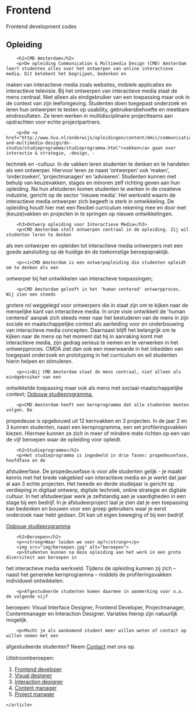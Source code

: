 # Frontend
Frontend development codes

<!DOCTYPE html>
<html lang="en">
<head>
    <meta charset="UTF-8">
    <title>Opleiding</title>
</head>
<body>
    <article>
        <h1>Opleiding</h1>

        <h2>CMD Amsterdam</h2>
        <p>De opleiding Communication & Multimedia Design (CMD) Amsterdam leert studenten alles over het ontwerpen van online interactieve media. Dit betekent het begrijpen, bedenken en
maken van interactieve media zoals websites, mobiele applicaties en interactieve televisie.
Bij het ontwerpen van interactieve media staat de mens centraal. Niet alleen als
eindgebruiker van een toepassing maar ook in de context van zijn leefomgeving.
Studenten doen toegepast onderzoek en leren hun ontwerpen te testen op usability,
gebruikersbehoefte en meetbare eindresultaten. Ze leren werken in multidisciplinaire
projectteams aan opdrachten voor echte projectpartners.</p>

        <p>De <a href="http://www.hva.nl/onderwijs/opleidingen/content/dmci/communication-and-multimedia-design/de-studie/studieprogramma/studieprogramma.html">vakken</a> gaan over interactie & strategie, -design, -
techniek en -cultuur. In de vakken leren studenten te denken en te handelen als een
ontwerper. Hiervoor leren ze naast ‘ontwerpen’ ook ‘maken’, ‘onderzoeken’,
‘projectmanagen’ en ‘adviseren’. Studenten kunnen met behulp van keuzevakken, stages
en minoren zelf richting geven aan hun opleiding. Na hun afstuderen komen studenten te
werken in de creatieve industrie, gericht op de sector ‘nieuwe media’. Het werkveld waarin
de interactieve media ontwerper zich begeeft is sterk in ontwikkeling. De opleiding houdt
hier met een flexibel curriculum rekening mee en door met (keuze)vakken en projecten in
te springen op nieuwe ontwikkelingen.</p>

        <h3>Ontwerp opleiding voor Interactieve Media</h3>
        <p>CMD Amsterdam stelt ontwerpen centraal in de opleiding. Zij wil studenten leren te denken
als een ontwerper en opleiden tot interactieve media ontwerpers met een goede
aansluiting op de huidige én de toekomstige beroepspraktijk.</p>

        <p><i>CMD Amsterdam is een ontwerpopleiding die studenten opleidt om te denken als een
ontwerper bij het ontwikkelen van interactieve toepassingen;</i></p>

        <p>CMD Amsterdam gelooft in het 'human centered' ontwerpproces. Wij zien een steeds
grotere rol weggelegd voor ontwerpers die in staat zijn om te kijken naar de menselijke
kant van interactieve media. In onze visie ontwikkelt de 'human centered' aanpak zich
steeds meer naar het bestuderen van de mens in zijn sociale en maatschappelijke context
als aanleiding voor en onderbouwing van interactieve media concepten. Daarnaast blijft
het belangrijk om te kijken naar de mens op het moment dat hij in aanraking komt met
interactieve media, zijn gedrag serieus te nemen en te verwerken in het ontwerpproces.
CMDA ziet dan ook een meerwaarde in het inbedden van toegepast onderzoek en
prototyping in het curriculum en wil studenten hierin helpen en stimuleren.</p>

        <p><i>Bij CMD Amsterdam staat de mens centraal, niet alleen als eindgebruiker van een
ontwikkelde toepassing maar ook als mens met sociaal-maatschappelijke context; </i><a href="http://www.hva.nl/onderwijs/opleidingen/content/dmci/communication-and-multimedia-design/de-studie/studieprogramma/studieprogramma.html">Opbouw studieprogramma.</a></p>

        <p>CMD Amsterdam heeft een kernprogramma dat alle studenten moeten volgen. De
propedeuse is opgebouwd uit 12 kernvakken en 3 projecten. In de jaar 2 en 3 kunnen studenten, naast een kernprogramma, een set profileringsvakken kiezen. Hiermee kunnen
ze zich in meer of mindere mate richten op een van de vijf beroepen waar de opleiding
voor opleidt.</p>

        <h2>Studieprogramma</h2>
        <p>Het studieprogramma is ingedeeld in drie fasen: propedeusefase, hoofdfase en de
afstudeerfase. De propedeusefase is voor alle studenten gelijk - je maakt kennis met het
brede vakgebied van interactieve media en je werkt dat jaar al aan 3 echte projecten. Het
tweede en derde studiejaar is gericht op verdieping in digitaal ontwerp, digitale techniek,
online strategie en digitale cultuur. In het afstudeerjaar werk je zelfstandig aan je
vaardigheden in een stage bij een bedrijf. In je afstudeerproject laat je zien dat je een
toepassing kan bedenken en bouwen voor een groep gebruikers waar je eerst onderzoek
naar hebt gedaan. Dit kan uit eigen beweging of bij een bedrijf.
        <p><a href="http://www.hva.nl/onderwijs/opleidingen/content/dmci/communication-and-multimedia-design/de-studie/studieprogramma/studieprogramma.html">Opbouw studieprogramma</a></p>

        <h2>Beroepen</h2>
        <p><strong>Waar leiden we voor op?</strong></p>
        <img src="img/beroepen.jpg" alt="beroepen">
        <p>Studenten kunnen na deze opleiding aan het werk in een grote diversiteit aan beroepen in
het interactieve media werkveld. Tijdens de opleiding kunnen zij zich – naast het
generieke kernprogramma – middels de profileringsvakken individueel ontwikkelen.</p>

        <p>Afgestudeerde studenten komen daarmee in aanmerking voor o.a. de volgende vijf
beroepen: Visual Interface Designer, Frontend Developer, Projectmanager,
Contentmanager en Interaction Designer. Variaties hierop zijn natuurlijk mogelijk.</p>

        <p>Mocht je als aankomend student meer willen weten of contact op willen nemen met een
afgestudeerde studenten? Neem <a href="http://www.hva.nl/over-de-hva/contact/contact.html">Contact</a> met ons op.</p>

<p>Uitstroomberoepen:</p>
<ol>
    <li><a href="http://www.hva.nl/onderwijs/opleidingen/content/dmci/communication-and-multimedia-design/na-je-studie/beroepsmogelijkheden/beroepsmogelijkheden.html">Frontend developer</a></li>
    <li><a href="http://www.hva.nl/onderwijs/opleidingen/content/dmci/communication-and-multimedia-design/na-je-studie/beroepsmogelijkheden/beroepsmogelijkheden.html">Visual designer</a></li>
    <li><a href="http://www.hva.nl/onderwijs/opleidingen/content/dmci/communication-and-multimedia-design/na-je-studie/beroepsmogelijkheden/beroepsmogelijkheden.html">Interaction designer</a></li>
    <li><a href="http://www.hva.nl/onderwijs/opleidingen/content/dmci/communication-and-multimedia-design/na-je-studie/beroepsmogelijkheden/beroepsmogelijkheden.html">Content manager</a></li>
    <li><a href="http://www.hva.nl/onderwijs/opleidingen/content/dmci/communication-and-multimedia-design/na-je-studie/beroepsmogelijkheden/beroepsmogelijkheden.html">Project manager</a></li>
</ol>


    </article>
</body>
</html>
